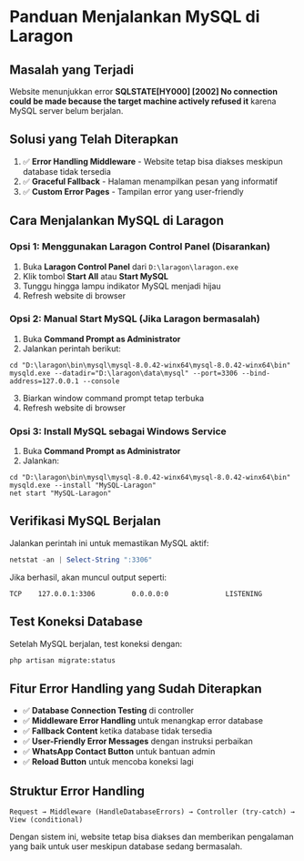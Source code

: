 # Panduan Menjalankan MySQL di Laragon

## Masalah yang Terjadi
Website menunjukkan error **SQLSTATE[HY000] [2002] No connection could be made because the target machine actively refused it** karena MySQL server belum berjalan.

## Solusi yang Telah Diterapkan
1. ✅ **Error Handling Middleware** - Website tetap bisa diakses meskipun database tidak tersedia
2. ✅ **Graceful Fallback** - Halaman menampilkan pesan yang informatif
3. ✅ **Custom Error Pages** - Tampilan error yang user-friendly

## Cara Menjalankan MySQL di Laragon

### Opsi 1: Menggunakan Laragon Control Panel (Disarankan)
1. Buka **Laragon Control Panel** dari `D:\laragon\laragon.exe`
2. Klik tombol **Start All** atau **Start MySQL** 
3. Tunggu hingga lampu indikator MySQL menjadi hijau
4. Refresh website di browser

### Opsi 2: Manual Start MySQL (Jika Laragon bermasalah)
1. Buka **Command Prompt as Administrator**
2. Jalankan perintah berikut:
```batch
cd "D:\laragon\bin\mysql\mysql-8.0.42-winx64\mysql-8.0.42-winx64\bin"
mysqld.exe --datadir="D:\laragon\data\mysql" --port=3306 --bind-address=127.0.0.1 --console
```
3. Biarkan window command prompt tetap terbuka
4. Refresh website di browser

### Opsi 3: Install MySQL sebagai Windows Service
1. Buka **Command Prompt as Administrator**
2. Jalankan:
```batch
cd "D:\laragon\bin\mysql\mysql-8.0.42-winx64\mysql-8.0.42-winx64\bin"
mysqld.exe --install "MySQL-Laragon"
net start "MySQL-Laragon"
```

## Verifikasi MySQL Berjalan
Jalankan perintah ini untuk memastikan MySQL aktif:
```powershell
netstat -an | Select-String ":3306"
```
Jika berhasil, akan muncul output seperti:
```
TCP    127.0.0.1:3306         0.0.0.0:0              LISTENING
```

## Test Koneksi Database
Setelah MySQL berjalan, test koneksi dengan:
```bash
php artisan migrate:status
```

## Fitur Error Handling yang Sudah Diterapkan
- ✅ **Database Connection Testing** di controller
- ✅ **Middleware Error Handling** untuk menangkap error database
- ✅ **Fallback Content** ketika database tidak tersedia  
- ✅ **User-Friendly Error Messages** dengan instruksi perbaikan
- ✅ **WhatsApp Contact Button** untuk bantuan admin
- ✅ **Reload Button** untuk mencoba koneksi lagi

## Struktur Error Handling
```
Request → Middleware (HandleDatabaseErrors) → Controller (try-catch) → View (conditional)
```

Dengan sistem ini, website tetap bisa diakses dan memberikan pengalaman yang baik untuk user meskipun database sedang bermasalah.
